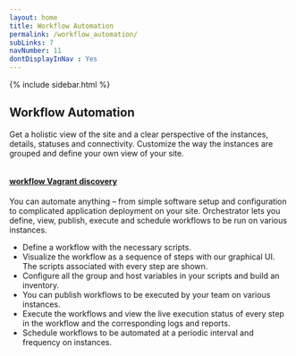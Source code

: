 ```yaml
---
layout: home
title: Workflow Automation
permalink: /workflow_automation/
subLinks: 7
navNumber: 11
dontDisplayInNav : Yes
---
```

<div class='mainContent'>
<div class='sidebar-wrapper'>
{% include sidebar.html %}
</div>
<div class='content-area'>
<h2>Workflow Automation</h2>
<p>
Get a holistic view of the site and a clear perspective of the instances, details, statuses and connectivity. Customize the way the instances are grouped and define your own view of your site.</p>

<div class='gallerysection'>
<a rel="gallery" class="fancybox" href="/orchestrator/images/workflow-vagrant-discovery.png">
<img src="/orchestrator/images/thumb/workflow-vagrant-discovery.png" alt=""/>
<h4>workflow Vagrant discovery </h4>
</a>
</div>



<p>You can automate anything – from simple software setup and configuration to complicated application deployment on your site. Orchestrator lets you define, view, publish, execute and schedule workflows to be run on various instances.</p>
<ul>
<li>Define a workflow with the necessary scripts.</li>

<li>Visualize the workflow as a sequence of steps with our graphical UI. The scripts associated with every step are shown.</li>

<li>Configure all the group and host variables in your scripts and build an inventory.</li>

<li>You can publish workflows to be executed by your team on various instances. </li>

<li>Execute the workflows and view the live execution status of every step in the workflow and the corresponding logs and reports. </li>

<li>Schedule workflows to be automated at a periodic interval and frequency on instances.</li>
</ul>
</div>
</div>